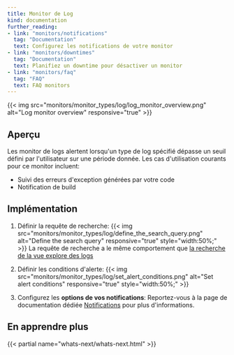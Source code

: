 ```yaml
---
title: Monitor de Log
kind: documentation
further_reading:
- link: "monitors/notifications"
  tag: "Documentation"
  text: Configurez les notifications de votre monitor
- link: "monitors/downtimes"
  tag: "Documentation"
  text: Planifiez un downtime pour désactiver un monitor
- link: "monitors/faq"
  tag: "FAQ"
  text: FAQ monitors
---
```


{{< img src="monitors/monitor_types/log/log_monitor_overview.png" alt="Log monitor overview" responsive="true" >}}

## Aperçu

Les monitor de logs alertent lorsqu'un type de log spécifié dépasse un seuil défini par l'utilisateur sur une période donnée. Les cas d'utilisation courants pour ce monitor incluent:

* Suivi des erreurs d'exception générées par votre code
* Notification de build

## Implémentation

1. Définir la requête de recherche:
    {{< img src="monitors/monitor_types/log/define_the_search_query.png" alt="Define the search query" responsive="true" style="width:50%;" >}}
    La requête de recherche a le même comportement que [la recherche de la vue explore des logs][1]

2. Définir les conditions d'alerte:
    {{< img src="monitors/monitor_types/log/set_alert_conditions.png" alt="Set alert conditions" responsive="true" style="width:50%;" >}}

3. Configurez les **options de vos notifications**:
    Reportez-vous à la page de documentation dédiée [Notifications][2] pour plus d'informations.

## En apprendre plus
{{< partial name="whats-next/whats-next.html" >}}

[1]: /logs/explorer/search/
[2]: /monitors/notifications
